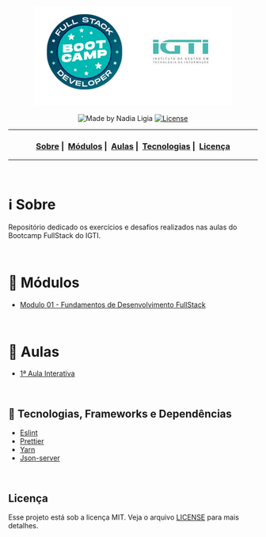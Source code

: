 <p align="center">
  <img src="assets/logo.jpeg" width="400">
</p>

<p align="center">
  <img alt="Made by Nadia Ligia" src="https://img.shields.io/badge/made%20by-Nadia%20Ligia-informational">
  
  <a href="license.md">
  <img alt="License" src="https://img.shields.io/badge/License-MIT-informational">
  </a>
</p>

___

<h3 align="center">
  <a href="#information_source-sobre">Sobre</a>&nbsp;|&nbsp;
  <a href="#book-modulos">Módulos</a>&nbsp;|&nbsp;
  <a href="#book-aulas">Aulas</a>&nbsp;|&nbsp;
  <a href="#rocket-tecnologias-frameworks-dependencias">Tecnologias</a>&nbsp;|&nbsp;
  <a href="#licença">Licença</a>
</h3>

___

<br>

# :information_source: Sobre

Repositório dedicado os exercícios e desafios realizados nas aulas do Bootcamp FullStack do IGTI.

<br>

# :book: Módulos

- [Modulo 01 - Fundamentos de Desenvolvimento FullStack](./Modulo-01)

<br>

# :book: Aulas

- [1ª Aula Interativa](./Aulas/fake-backend)

<br>

## :rocket: Tecnologias, Frameworks e Dependências

- [Eslint](https://eslint.org)
- [Prettier](https://prettier.io)
- [Yarn](https://yarnpkg.com)
- [Json-server](https://www.npmjs.com/package/json-server)

<br>

## Licença 

Esse projeto está sob a licença MIT. Veja o arquivo [LICENSE](LICENSE) para mais detalhes.